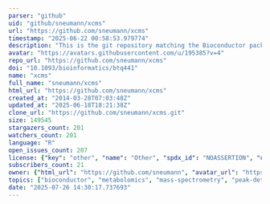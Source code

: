 ```yaml
---
parser: "github"
uid: "github/sneumann/xcms"
url: "https://github.com/sneumann/xcms"
timestamp: "2025-06-22 00:58:53.979774"
description: "This is the git repository matching the Bioconductor package xcms: LC/MS and GC/MS Data Analysis"
avatar: "https://avatars.githubusercontent.com/u/195385?v=4"
repo_url: "https://github.com/sneumann/xcms"
doi: "10.1093/bioinformatics/btq441"
name: "xcms"
full_name: "sneumann/xcms"
html_url: "https://github.com/sneumann/xcms"
created_at: "2014-03-28T07:03:48Z"
updated_at: "2025-06-18T18:21:38Z"
clone_url: "https://github.com/sneumann/xcms.git"
size: 149545
stargazers_count: 201
watchers_count: 201
language: "R"
open_issues_count: 207
license: {"key": "other", "name": "Other", "spdx_id": "NOASSERTION", "url": null, "node_id": "MDc6TGljZW5zZTA="}
subscribers_count: 21
owner: {"html_url": "https://github.com/sneumann", "avatar_url": "https://avatars.githubusercontent.com/u/195385?v=4", "login": "sneumann", "type": "User"}
topics: ["bioconductor", "metabolomics", "mass-spectrometry", "peak-detection", "feature-detection", "r"]
date: "2025-07-26 14:30:17.737693"
---
```

